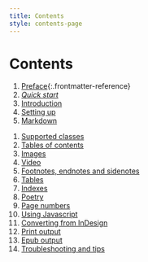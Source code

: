 ```yaml
---
title: Contents
style: contents-page
---
```


# Contents

1.  [Preface](0-4-preface.html#preface){:.frontmatter-reference}
1.  [*Quick start*](0-9-quick-start.html#quick-new-book-setup)
1.  [Introduction](01-intro.html#introduction)
1.  [Setting up](02-setting-up.html#setting-up)
1.  [Markdown](03-markdown.html#markdown)
<!-- 1.  [Themes](04-themes.html#themes) -->
1.  [Supported classes](05-classes.html#supported-classes)
1.  [Tables of contents](10-tocs.html#tables-of-contents)
1.  [Images](15-images.html#images)
1.  [Video](16-video.html#embedding-video)
1.  [Footnotes, endnotes and sidenotes](17-notes.html#footnotes-endnotes-and-sidenotes)
1.  [Tables](18-tables.html#tables)
1.  [Indexes](19-indexes.html#indexes)
1.  [Poetry](20-poetry.html#poetry)
1.  [Page numbers](25-page-numbers.html#page-numbers)
1.  [Using Javascript](30-javascript.html#using-javascript)
1.  [Converting from InDesign](40-indd-to-md.html#converting-from-indesign)
1.  [Print output](50-print-output.html#print-output)
1.  [Epub output](51-epub-output.html#epub-output)
1.  [Troubleshooting and tips](60-troubleshooting.html#troubleshooting-and-tips)
